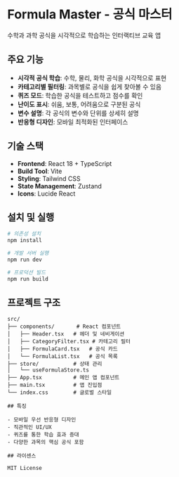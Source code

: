 # Formula Master - 공식 마스터

수학과 과학 공식을 시각적으로 학습하는 인터랙티브 교육 앱

## 주요 기능

- **시각적 공식 학습**: 수학, 물리, 화학 공식을 시각적으로 표현
- **카테고리별 필터링**: 과목별로 공식을 쉽게 찾아볼 수 있음
- **퀴즈 모드**: 학습한 공식을 테스트하고 점수를 확인
- **난이도 표시**: 쉬움, 보통, 어려움으로 구분된 공식
- **변수 설명**: 각 공식의 변수와 단위를 상세히 설명
- **반응형 디자인**: 모바일 최적화된 인터페이스

## 기술 스택

- **Frontend**: React 18 + TypeScript
- **Build Tool**: Vite
- **Styling**: Tailwind CSS
- **State Management**: Zustand
- **Icons**: Lucide React

## 설치 및 실행

```bash
# 의존성 설치
npm install

# 개발 서버 실행
npm run dev

# 프로덕션 빌드
npm run build
```

## 프로젝트 구조

```
src/
├── components/       # React 컴포넌트
│   ├── Header.tsx   # 헤더 및 네비게이션
│   ├── CategoryFilter.tsx # 카테고리 필터
│   ├── FormulaCard.tsx   # 공식 카드
│   └── FormulaList.tsx   # 공식 목록
├── store/           # 상태 관리
│   └── useFormulaStore.ts
├── App.tsx          # 메인 앱 컴포넌트
├── main.tsx         # 앱 진입점
└── index.css        # 글로벌 스타일

## 특징

- 모바일 우선 반응형 디자인
- 직관적인 UI/UX
- 퀴즈를 통한 학습 효과 증대
- 다양한 과목의 핵심 공식 포함

## 라이센스

MIT License